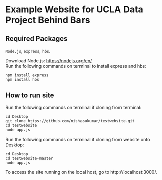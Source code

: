 # Example Website for UCLA Data Project Behind Bars

## Required Packages
`Node.js`, `express`, `hbs`.  

Download Node.js: https://nodejs.org/en/  
Run the following commands on terminal to install express and hbs:
```
npm install express
npm install hbs
```


## How to run site
Run the following commands on terminal if cloning from terminal:
```
cd Desktop
git clone https://github.com/nishasukumar/testwebsite.git
cd testwebsite
node app.js
```  

Run the following commands on terminal if cloning from website onto Desktop:
```
cd Desktop
cd testwebsite-master
node app.js
```  
To access the site running on the local host, go to http://localhost:3000/.
